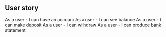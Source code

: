 ## User story
As a user - I can have an account
As a user - I can see balance
As a user - I can make deposit
As a user - I can withdraw
As a user - I can produce bank statement
